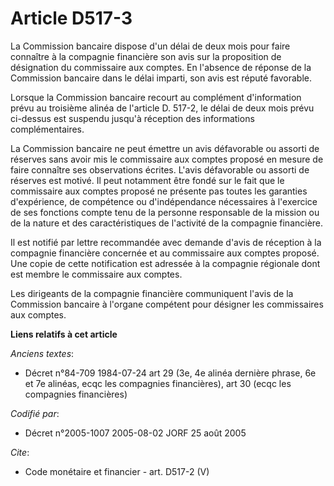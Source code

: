 # Article D517-3

La Commission bancaire dispose d'un délai de deux mois pour faire connaître à la compagnie financière son avis sur la
proposition de désignation du commissaire aux comptes. En l'absence de réponse de la Commission bancaire dans le délai
imparti, son avis est réputé favorable.

Lorsque la Commission bancaire recourt au complément d'information prévu au troisième alinéa de l'article D. 517-2, le délai
de deux mois prévu ci-dessus est suspendu jusqu'à réception des informations complémentaires.

La Commission bancaire ne peut émettre un avis défavorable ou assorti de réserves sans avoir mis le commissaire aux comptes
proposé en mesure de faire connaître ses observations écrites. L'avis défavorable ou assorti de réserves est motivé. Il peut
notamment être fondé sur le fait que le commissaire aux comptes proposé ne présente pas toutes les garanties d'expérience, de
compétence ou d'indépendance nécessaires à l'exercice de ses fonctions compte tenu de la personne responsable de la mission
ou de la nature et des caractéristiques de l'activité de la compagnie financière.

Il est notifié par lettre recommandée avec demande d'avis de réception à la compagnie financière concernée et au commissaire
aux comptes proposé. Une copie de cette notification est adressée à la compagnie régionale dont est membre le commissaire aux
comptes.

Les dirigeants de la compagnie financière communiquent l'avis de la Commission bancaire à l'organe compétent pour désigner
les commissaires aux comptes.

**Liens relatifs à cet article**

_Anciens textes_:

  - Décret n°84-709 1984-07-24 art 29 (3e, 4e alinéa dernière phrase, 6e et 7e alinéas, ecqc les compagnies financières), art 30 (ecqc les compagnies financières)

_Codifié par_:

  - Décret n°2005-1007 2005-08-02 JORF 25 août 2005

_Cite_:

  - Code monétaire et financier - art. D517-2 (V)
